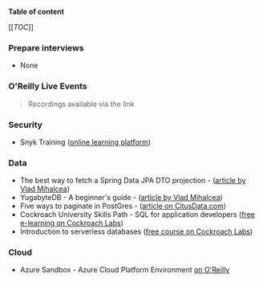 **Table of content**

[[_TOC_]]

### Prepare interviews

* None

### O'Reilly Live Events
> Recordings available via the link


### Security

* Snyk Training ([online learning platform](https://snyk.io/blog/introducing-snyk-training/?utm_source=Marketo&utm_medium=Email&mkt_tok=Njc3LVRIUC00MTUAAAGGk4FmSnJ7f_xXdNtJnpxti8bmkBL5km7OdQ1nlPHmpBYEnWOoei0_Up1-rzzGIgDPPrmqLRzukaJpZjHoCN8d5Li-Teipu3GdBWJRjO6CK7zpSIu2gXnX))

### Data

* The best way to fetch a Spring Data JPA DTO projection - ([article by Vlad Mihalcea](https://vladmihalcea.com/spring-jpa-dto-projection/?utm_source=Vlad+Mihalcea%27s+Newsletter&utm_campaign=96c9489fca-EMAIL_CAMPAIGN_2019_01_16_07_29_COPY_01&utm_medium=email&utm_term=0_7a1c643a85-96c9489fca-219374602))
* YugabyteDB - A beginner's guide - ([article by Vlad Mihalcea](https://vladmihalcea.com/yugabytedb/?utm_source=Vlad+Mihalcea%27s+Newsletter&utm_campaign=6e416ab796-EMAIL_CAMPAIGN_2019_01_16_07_29_COPY_01&utm_medium=email&utm_term=0_7a1c643a85-6e416ab796-219374602))
* Five ways to paginate in PostGres - ([article on CitusData.com](https://www.citusdata.com/blog/2016/03/30/five-ways-to-paginate/))
* Cockroach University Skills Path - SQL for application developers ([free e-learning on Cockroach Labs](https://www.cockroachlabs.com/cockroach-university/sql/?utm_campaign=cu-sql-for-app-devs-skills-path&utm_source=mkto&utm_medium=email&utm_term=enroll-now&utm_content=cu-path-promo&mkt_tok=MzUwLVFJTi04MjcAAAGFurBzmX3OIq5II_01L9Rg1RpalNayjD6Eqkzyn2OcQUCwxd8N3NqPS5WmxDjfnJMInx5YJ6FVqHrQLUkhYt5neiqlSDX_u9DAeqlNVWw_n0CBEqs3oA))
* Introduction to serverless databases ([free course on Cockroach Labs](https://university.cockroachlabs.com/courses/course-v1:crl+intro-to-serverless+self-paced/about?utm_campaign=2022-roachfest&utm_source=mkto&utm_medium=email&utm_term=announcement&utm_content=serverless-now-available&mkt_tok=MzUwLVFJTi04MjcAAAGG_1w3TIICDfPzQSmIH4xxoNmgoTgCYWaHYHAmr61NHDdg1jmyKPoH3d3xvwE3vKPRMNnVpT2MCemSzO_HetrfXUHOWUBmrngw5caQR0qazxEQjySJsg))

### Cloud

* Azure Sandbox - Azure Cloud Platform Environment [on O'Reilly](https://learning.oreilly.com/scenarios/azure-sandbox/9781098140038/?utm_medium=email&utm_source=platform+b2b&utm_campaign=engagement&utm_content=whats+new+interactive+20220912)